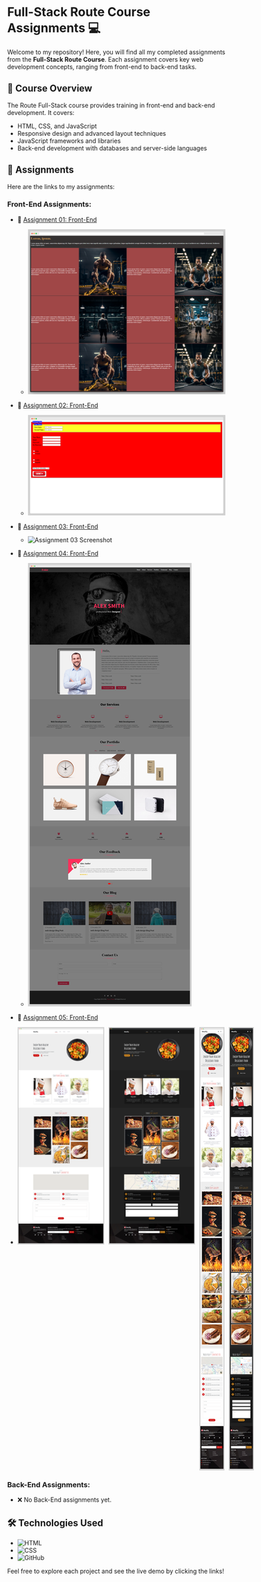 # Full-Stack Route Course Assignments 💻

Welcome to my repository! Here, you will find all my completed assignments from the **Full-Stack Route Course**. Each assignment covers key web development concepts, ranging from front-end to back-end tasks.

## 🚀 Course Overview
The Route Full-Stack course provides training in front-end and back-end development. It covers:
- HTML, CSS, and JavaScript
- Responsive design and advanced layout techniques
- JavaScript frameworks and libraries
- Back-end development with databases and server-side languages

## 📂 Assignments

Here are the links to my assignments:

### Front-End Assignments:
- 🔗 [Assignment 01: Front-End](https://yassinsultan.github.io/Route-Course/Front-End/Assigment-01/)
  - ![Assignment 01 Screenshot](./Front-End/Assigment-01/screenshot01.png)

    
- 🔗 [Assignment 02: Front-End](https://yassinsultan.github.io/Route-Course/Front-End/Assigment-02/)
  - ![Assignment 02 Screenshot](./Front-End/Assigment-02/screenshot01.png)
 
    
- 🔗 [Assignment 03: Front-End](https://yassinsultan.github.io/Route-Course/Front-End/Assigment-03/)
  - ![Assignment 03 Screenshot](./Front-End/Assigment-03/screenshot01.png)
 
    
- 🔗 [Assignment 04: Front-End](https://yassinsultan.github.io/Route-Course/Front-End/Assigment-04/)
  - ![Assignment 04 Screenshot](./Front-End/Assigment-04/screenshot01.png)

    
- 🔗 [Assignment 05: Front-End](https://yassinsultan.github.io/Route-Course/Front-End/Assigment-05/)
- <div style="display: flex; align-items: flex-start;">
  <img src="./Front-End/Assigment-05/screenshot01.png" width="200" style="margin-right: 10px;" />
  <img src="./Front-End/Assigment-05/screenshot02.png" width="200" style="margin-right: 10px;" />
  <img src="./Front-End/Assigment-05/screenshot03.png" width="200" style="margin-right: 10px;" />
  <img src="./Front-End/Assigment-05/screenshot04.png" width="200" style="margin-right: 10px;" />
</div>

### Back-End Assignments:
- ❌  No Back-End assignments yet.

## 🛠️ Technologies Used
- ![HTML](https://img.shields.io/badge/HTML5-E34F26?style=for-the-badge&logo=html5&logoColor=white)
- ![CSS](https://img.shields.io/badge/CSS3-1572B6?style=for-the-badge&logo=css3&logoColor=white)
- ![GitHub](https://img.shields.io/badge/GitHub-181717?style=for-the-badge&logo=github&logoColor=white)

Feel free to explore each project and see the live demo by clicking the links!
